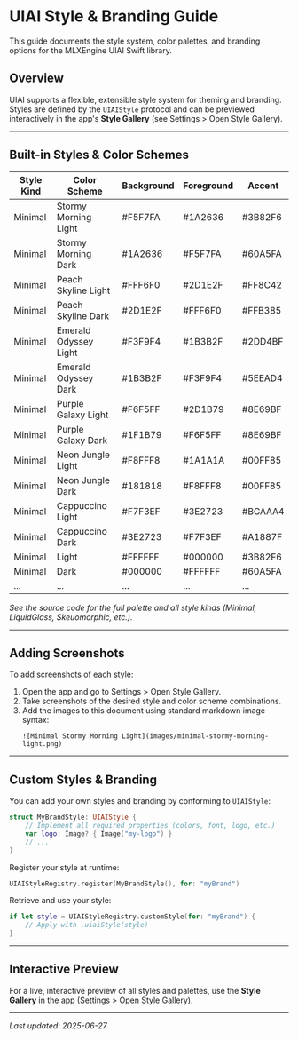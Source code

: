 # UIAI Style & Branding Guide

This guide documents the style system, color palettes, and branding options for the MLXEngine UIAI Swift library.

## Overview

UIAI supports a flexible, extensible style system for theming and branding. Styles are defined by the `UIAIStyle` protocol and can be previewed interactively in the app's **Style Gallery** (see Settings > Open Style Gallery).

---

## Built-in Styles & Color Schemes

| Style Kind      | Color Scheme           | Background      | Foreground      | Accent         |
|-----------------|-----------------------|-----------------|-----------------|---------------|
| Minimal         | Stormy Morning Light  | #F5F7FA         | #1A2636         | #3B82F6        |
| Minimal         | Stormy Morning Dark   | #1A2636         | #F5F7FA         | #60A5FA        |
| Minimal         | Peach Skyline Light   | #FFF6F0         | #2D1E2F         | #FF8C42        |
| Minimal         | Peach Skyline Dark    | #2D1E2F         | #FFF6F0         | #FFB385        |
| Minimal         | Emerald Odyssey Light | #F3F9F4         | #1B3B2F         | #2DD4BF        |
| Minimal         | Emerald Odyssey Dark  | #1B3B2F         | #F3F9F4         | #5EEAD4        |
| Minimal         | Purple Galaxy Light   | #F6F5FF         | #2D1B79         | #8E69BF        |
| Minimal         | Purple Galaxy Dark    | #1F1B79         | #F6F5FF         | #8E69BF        |
| Minimal         | Neon Jungle Light     | #F8FFF8         | #1A1A1A         | #00FF85        |
| Minimal         | Neon Jungle Dark      | #181818         | #F8FFF8         | #00FF85        |
| Minimal         | Cappuccino Light      | #F7F3EF         | #3E2723         | #BCAAA4        |
| Minimal         | Cappuccino Dark       | #3E2723         | #F7F3EF         | #A1887F        |
| Minimal         | Light                 | #FFFFFF         | #000000         | #3B82F6        |
| Minimal         | Dark                  | #000000         | #FFFFFF         | #60A5FA        |
| ...             | ...                   | ...             | ...             | ...           |

*See the source code for the full palette and all style kinds (Minimal, LiquidGlass, Skeuomorphic, etc.).*

---

## Adding Screenshots

To add screenshots of each style:
1. Open the app and go to Settings > Open Style Gallery.
2. Take screenshots of the desired style and color scheme combinations.
3. Add the images to this document using standard markdown image syntax:
   ```
   ![Minimal Stormy Morning Light](images/minimal-stormy-morning-light.png)
   ```

---

## Custom Styles & Branding

You can add your own styles and branding by conforming to `UIAIStyle`:

```swift
struct MyBrandStyle: UIAIStyle {
    // Implement all required properties (colors, font, logo, etc.)
    var logo: Image? { Image("my-logo") }
    // ...
}
```

Register your style at runtime:
```swift
UIAIStyleRegistry.register(MyBrandStyle(), for: "myBrand")
```

Retrieve and use your style:
```swift
if let style = UIAIStyleRegistry.customStyle(for: "myBrand") {
    // Apply with .uiaiStyle(style)
}
```

---

## Interactive Preview

For a live, interactive preview of all styles and palettes, use the **Style Gallery** in the app (Settings > Open Style Gallery).

---

*Last updated: 2025-06-27* 